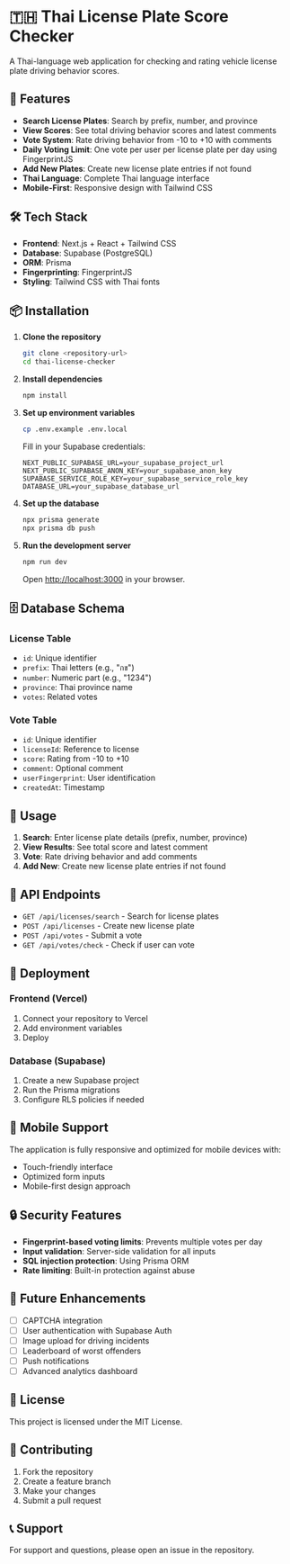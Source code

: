 # 🇹🇭 Thai License Plate Score Checker

A Thai-language web application for checking and rating vehicle license plate driving behavior scores.

## 🚀 Features

- **Search License Plates**: Search by prefix, number, and province
- **View Scores**: See total driving behavior scores and latest comments
- **Vote System**: Rate driving behavior from -10 to +10 with comments
- **Daily Voting Limit**: One vote per user per license plate per day using FingerprintJS
- **Add New Plates**: Create new license plate entries if not found
- **Thai Language**: Complete Thai language interface
- **Mobile-First**: Responsive design with Tailwind CSS

## 🛠️ Tech Stack

- **Frontend**: Next.js + React + Tailwind CSS
- **Database**: Supabase (PostgreSQL)
- **ORM**: Prisma
- **Fingerprinting**: FingerprintJS
- **Styling**: Tailwind CSS with Thai fonts

## 📦 Installation

1. **Clone the repository**
   ```bash
   git clone <repository-url>
   cd thai-license-checker
   ```

2. **Install dependencies**
   ```bash
   npm install
   ```

3. **Set up environment variables**
   ```bash
   cp .env.example .env.local
   ```
   
   Fill in your Supabase credentials:
   ```env
   NEXT_PUBLIC_SUPABASE_URL=your_supabase_project_url
   NEXT_PUBLIC_SUPABASE_ANON_KEY=your_supabase_anon_key
   SUPABASE_SERVICE_ROLE_KEY=your_supabase_service_role_key
   DATABASE_URL=your_supabase_database_url
   ```

4. **Set up the database**
   ```bash
   npx prisma generate
   npx prisma db push
   ```

5. **Run the development server**
   ```bash
   npm run dev
   ```

   Open [http://localhost:3000](http://localhost:3000) in your browser.

## 🗄️ Database Schema

### License Table
- `id`: Unique identifier
- `prefix`: Thai letters (e.g., "กข")
- `number`: Numeric part (e.g., "1234")
- `province`: Thai province name
- `votes`: Related votes

### Vote Table
- `id`: Unique identifier
- `licenseId`: Reference to license
- `score`: Rating from -10 to +10
- `comment`: Optional comment
- `userFingerprint`: User identification
- `createdAt`: Timestamp

## 🎯 Usage

1. **Search**: Enter license plate details (prefix, number, province)
2. **View Results**: See total score and latest comment
3. **Vote**: Rate driving behavior and add comments
4. **Add New**: Create new license plate entries if not found

## 🔧 API Endpoints

- `GET /api/licenses/search` - Search for license plates
- `POST /api/licenses` - Create new license plate
- `POST /api/votes` - Submit a vote
- `GET /api/votes/check` - Check if user can vote

## 🚀 Deployment

### Frontend (Vercel)
1. Connect your repository to Vercel
2. Add environment variables
3. Deploy

### Database (Supabase)
1. Create a new Supabase project
2. Run the Prisma migrations
3. Configure RLS policies if needed

## 📱 Mobile Support

The application is fully responsive and optimized for mobile devices with:
- Touch-friendly interface
- Optimized form inputs
- Mobile-first design approach

## 🔒 Security Features

- **Fingerprint-based voting limits**: Prevents multiple votes per day
- **Input validation**: Server-side validation for all inputs
- **SQL injection protection**: Using Prisma ORM
- **Rate limiting**: Built-in protection against abuse

## 🌟 Future Enhancements

- [ ] CAPTCHA integration
- [ ] User authentication with Supabase Auth
- [ ] Image upload for driving incidents
- [ ] Leaderboard of worst offenders
- [ ] Push notifications
- [ ] Advanced analytics dashboard

## 📄 License

This project is licensed under the MIT License.

## 🤝 Contributing

1. Fork the repository
2. Create a feature branch
3. Make your changes
4. Submit a pull request

## 📞 Support

For support and questions, please open an issue in the repository.
